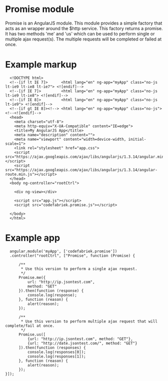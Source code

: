 # Promise module
Promise is an AngularJS module. This module provides a simple factory that acts as an wrapper around the $http service. This factory returns a promise. It has two methods 'me' and 'us' which can be used to perform single or multiple ajax request(s).
The multiple requests will be completed or failed at once.

# Example markup
      <!DOCTYPE html>
      <!--[if lt IE 7]>      <html lang="en" ng-app="myApp" class="no-js lt-ie9 lt-ie8 lt-ie7"> <![endif]-->
      <!--[if IE 7]>         <html lang="en" ng-app="myApp" class="no-js lt-ie9 lt-ie8"> <![endif]-->
      <!--[if IE 8]>         <html lang="en" ng-app="myApp" class="no-js lt-ie9"> <![endif]-->
      <!--[if gt IE 8]><!--> <html lang="en" ng-app="myApp" class="no-js"> <!--<![endif]-->
      <head>
        <meta charset="utf-8">
        <meta http-equiv="X-UA-Compatible" content="IE=edge">
        <title>My AngularJS App</title>
        <meta name="description" content="">
        <meta name="viewport" content="width=device-width, initial-scale=1">
        <link rel="stylesheet" href="app.css">
        <script src="https://ajax.googleapis.com/ajax/libs/angularjs/1.3.14/angular.min.js"></script>
        <script src="https://ajax.googleapis.com/ajax/libs/angularjs/1.3.14/angular-route.min.js"></script>
      </head>
      <body ng-controller="rootCtrl">
      
        <div ng-view></div>
      
        <script src="app.js"></script>
        <script src="codefabriek.promise.js"></script>
      
      </body>
      </html>


# Example app
      angular.module('myApp', ['codefabriek.promise'])
      .controller("rootCtrl", ["Promise", function (Promise) {

          /**
           * Use this version to perform a single ajax request.
           */
          Promise.me({
              url: "http://ip.jsontest.com",
              method: "GET"
          }).then(function (response) {
              console.log(response);
          }, function (reason) {
              alert(reason);
          });
  
          /**
           * Use this version to perform multiple ajax request that will complete/fail at once.
           */
          Promise.us([
              {url: "http://ip.jsontest.com", method: "GET"},
              {url: "http://date.jsontest.com/", method: "GET"}
          ]).then(function (responses) {
              console.log(responses[0]);
              console.log(responses[1]);
          }, function (reason) {
              alert(reason);
          });
    }]);
